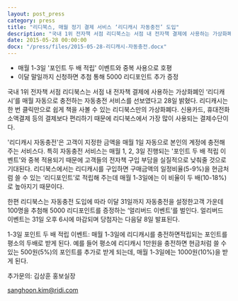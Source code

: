 ```yaml
---
layout: post_press
category: press
title: "리디북스, 매월 정기 결제 서비스 ‘리디캐시 자동충전’ 도입"
description: "국내 1위 전자책 서점 리디북스는 서점 내 전자책 결제에 사용하는 가상화폐인 ‘리디캐시’를 매월 자동으로 충전하는 자동충전 서비스를 선보였다고 28일 밝혔다. 리디캐시는 한 번 클릭만으로 쉽게 책을 사볼 수 있는 리디북스만의 가상화폐다. 신용카드, 휴대전화 소액결제 등의 결제보다 편리하기 때문에 리디북스에서 가장 많이 사용되는 결제수단이다."
date: 2015-05-28 00:00:00
docx: "/press/files/2015-05-28-리디캐시-자동충전.docx"
---
```



* 매월 1-3일 '포인트 두 배 적립' 이벤트와 중복 사용으로 호평
* 이달 말일까지 신청하면 추첨 통해 5000 리디포인트 추가 증정


국내 1위 전자책 서점 리디북스는 서점 내 전자책 결제에 사용하는 가상화폐인 ‘리디캐시’를 매월 자동으로 충전하는 자동충전 서비스를 선보였다고 28일 밝혔다. 리디캐시는 한 번 클릭만으로 쉽게 책을 사볼 수 있는 리디북스만의 가상화폐다. 신용카드, 휴대전화 소액결제 등의 결제보다 편리하기 때문에 리디북스에서 가장 많이 사용되는 결제수단이다.

'리디캐시 자동충전'은 고객이 지정한 금액을 매월 1일 자동으로 본인의 계정에 충전해 주는 서비스다. 특히 자동충전 서비스는 매월 1, 2, 3일 진행되는 '포인트 두 배 적립 이벤트'와 중복 적용되기 때문에 고객들의 전자책 구입 부담을 실질적으로 낮춰줄 것으로 기대된다. 리디북스에서는 리디캐시를 구입하면 구매금액의 일정비율(5-9%)을 현금처럼 쓸 수 있는 ‘리디포인트’로 적립해 주는데 매월 1-3일에는 이 비율이 두 배(10-18%)로
높아지기 때문이다.

한편 리디북스는 자동충전 도입에 따라 이달 31일까지 자동충전을 설정한고객 가운데 100명을 추첨해 5000 리디포인트를 증정하는 ‘얼리버드 이벤트’를 벌인다. 얼리버드 이벤트는 31일 오후 6시에 마감되며 당첨자는
다음달 8일 발표된다.

1-3일 포인트 두 배 적립 이벤트: 매월 1-3일에 리디캐시를 충전하면적립되는 포인트를 평소의 두배로 받게 된다. 예를 들어 평소에 리디캐시 1만원을 충전하면 현금처럼 쓸 수 있는 500원(5%)의 포인트를 추가로 받게 되는데, 매월 1-3일에는 1000원(10%)을 받게 된다.

추가문의: 김상훈 홍보실장

sanghoon.kim@ridi.com
